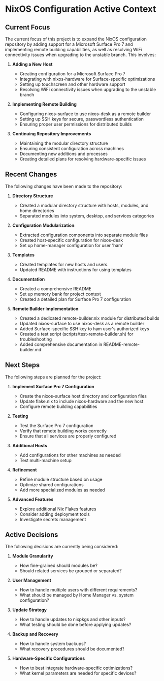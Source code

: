 # NixOS Configuration Active Context

## Current Focus

The current focus of this project is to expand the NixOS configuration repository by adding support for a Microsoft Surface Pro 7 and implementing remote building capabilities, as well as resolving WiFi connectivity issues when upgrading to the unstable branch. This involves:

1. **Adding a New Host**
   - Creating configuration for a Microsoft Surface Pro 7
   - Integrating with nixos-hardware for Surface-specific optimizations
   - Setting up touchscreen and other hardware support
   - Resolving WiFi connectivity issues when upgrading to the unstable branch

2. **Implementing Remote Building**
   - Configuring nixos-surface to use nixos-desk as a remote builder
   - Setting up SSH keys for secure, passwordless authentication
   - Ensuring proper user permissions for distributed builds

3. **Continuing Repository Improvements**
   - Maintaining the modular directory structure
   - Ensuring consistent configuration across machines
   - Documenting new additions and processes
   - Creating detailed plans for resolving hardware-specific issues

## Recent Changes

The following changes have been made to the repository:

1. **Directory Structure**
   - Created a modular directory structure with hosts, modules, and home directories
   - Separated modules into system, desktop, and services categories

2. **Configuration Modularization**
   - Extracted configuration components into separate module files
   - Created host-specific configuration for nixos-desk
   - Set up home-manager configuration for user 'ham'

3. **Templates**
   - Created templates for new hosts and users
   - Updated README with instructions for using templates

4. **Documentation**
   - Created a comprehensive README
   - Set up memory bank for project context
   - Created a detailed plan for Surface Pro 7 configuration

5. **Remote Builder Implementation**
   - Created a dedicated remote-builder.nix module for distributed builds
   - Updated nixos-surface to use nixos-desk as a remote builder
   - Added Surface-specific SSH key to ham user's authorized keys
   - Created a test script (scripts/test-remote-builder.sh) for troubleshooting
   - Added comprehensive documentation in README-remote-builder.md

## Next Steps

The following steps are planned for the project:

1. **Implement Surface Pro 7 Configuration**
   - Create the nixos-surface host directory and configuration files
   - Update flake.nix to include nixos-hardware and the new host
   - Configure remote building capabilities

2. **Testing**
   - Test the Surface Pro 7 configuration
   - Verify that remote building works correctly
   - Ensure that all services are properly configured

3. **Additional Hosts**
   - Add configurations for other machines as needed
   - Test multi-machine setup

4. **Refinement**
   - Refine module structure based on usage
   - Optimize shared configurations
   - Add more specialized modules as needed

5. **Advanced Features**
   - Explore additional Nix Flakes features
   - Consider adding deployment tools
   - Investigate secrets management

## Active Decisions

The following decisions are currently being considered:

1. **Module Granularity**
   - How fine-grained should modules be?
   - Should related services be grouped or separated?

2. **User Management**
   - How to handle multiple users with different requirements?
   - What should be managed by Home Manager vs. system configuration?

3. **Update Strategy**
   - How to handle updates to nixpkgs and other inputs?
   - What testing should be done before applying updates?

4. **Backup and Recovery**
   - How to handle system backups?
   - What recovery procedures should be documented?

5. **Hardware-Specific Configurations**
   - How to best integrate hardware-specific optimizations?
   - What kernel parameters are needed for specific devices?